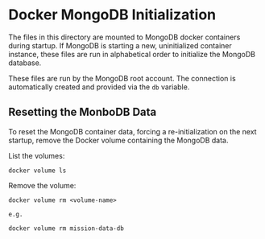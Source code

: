 # Docker MongoDB Initialization

The files in this directory are mounted to MongoDB docker containers during startup. If MongoDB is starting a new, uninitialized container instance, these files are run in alphabetical order to initialize the MongoDB database.

These files are run by the MongoDB root account. The connection is automatically created and provided via the `db` variable.

## Resetting the MonboDB Data

To reset the MongoDB container data, forcing a re-initialization on the next startup, remove the Docker volume containing the MongoDB data.

List the volumes:

```
docker volume ls
```

Remove the volume:

```
docker volume rm <volume-name>

e.g.

docker volume rm mission-data-db
```
